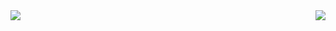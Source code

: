 



  <img align="center" src="https://github-readme-stats.vercel.app/api?username=suprajaarthi&show_icons=true&theme=highcontrast&hide=contribs,prs" />
</a>
<a href="https://github.com/anuraghazra/convoychat" >
  <img  align="right" src="https://github-readme-stats.vercel.app/api/top-langs/?username=anuraghazra&layout=compact&langs_count=10)](https://github.com/anuraghazra/github-readme-stats" /> 

</a>
